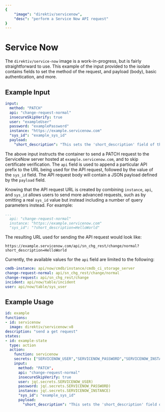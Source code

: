 ```yaml
---
{
	"image": "direktiv/servicenow",
	"desc": "perform a Service Now API request"
}
---
```


# Service Now

The `direktiv/service-now` image is a work-in-progress, but is fairly straightforward to use. This example of the input provided to the isolate contains fields to set the method of the request, and payload (body), basic authentication, and more. 

## Example Input

```yaml
input:
  method: "PATCH"
  api: "change-request-normal"
  insecureSkipVerify: true
  user: "exampleUser"
  password: "examplePassword"
  instance: "https://example.servicenow.com"
  "sys_id": "example_sys_id"
  payload: 
    "short_description": "This sets the 'short_description' field of the targeted normal change request!"
```

The above input instructs the container to send a PATCH request to the ServiceNow server hosted at `example.servicenow.com`, and to skip certificate verification. The `api` field is used to append a particular API prefix to the URL being used for the API request, followed by the value of the `sys_id` field. The API request body will contain a JSON payload defined by the `payload` field.

Knowing that the API request URL is created by combining `instance`, `api`, and `sys_id` allows users to send more advanced requests, such as by omitting a real `sys_id` value but instead including a number of query parameters instead. For example:

```yaml
...
  api: "change-request-normal"
  instance: "https://example.servicenow.com"
  "sys_id": "?short_description=HelloWorld"
```

The resulting URL used for sending the API request would look like:

```
https://example.servicenow.com/api/sn_chg_rest/change/normal?short_description=HelloWorld
```

Currently, the available values for the `api` field are limited to the following:

```yaml
cmdb-instance: api/now/cmdb/instance/cmdb_ci_storage_server
change-request-normal: api/sn_chg_rest/change/normal
change-request: api/sn_chg_rest/change
incident: api/now/table/incident
user: api/now/table/sys_user
```

## Example Usage

```yaml
id: example
functions:
- id: servicenow
  image: direktiv/servicenow:v8
description: "send a get request" 
states:
- id: example-state
  type: action
  action: 
    function: servicenow
    secrets: ["SERVICENOW_USER","SERVICENOW_PASSWORD","SERVICENOW_INSTANCE"]
    input: 
      method: "PATCH",
      api: "change-request-normal"
      insecureSkipVerify: true
      user: jq(.secrets.SERVICENOW_USER)
      password: jq(.secrets.SERVICENOW_PASSWORD)
      instance: jq(.secrets.SERVICENOW_INSTANCE)
      "sys_id": "example_sys_id"
      payload:
        "short_description": "This sets the 'short_description' field of the targeted normal change request!"
```